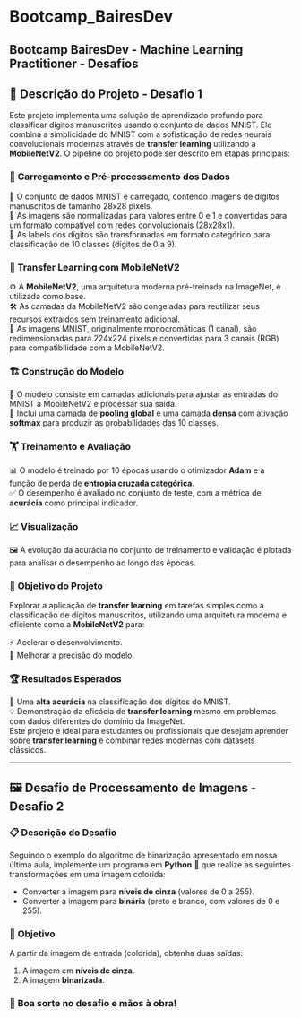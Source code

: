 # Bootcamp_BairesDev

## Bootcamp BairesDev - Machine Learning Practitioner - Desafios

## 🚀 **Descrição do Projeto - Desafio 1**
Este projeto implementa uma solução de aprendizado profundo para classificar dígitos manuscritos usando o conjunto de dados MNIST. Ele combina a simplicidade do MNIST com a sofisticação de redes neurais convolucionais modernas através de **transfer learning** utilizando a **MobileNetV2**. O pipeline do projeto pode ser descrito em etapas principais:

### 📂 **Carregamento e Pré-processamento dos Dados**
🔹 O conjunto de dados MNIST é carregado, contendo imagens de dígitos manuscritos de tamanho 28x28 pixels.  
🔹 As imagens são normalizadas para valores entre 0 e 1 e convertidas para um formato compatível com redes convolucionais (28x28x1).  
🔹 As labels dos dígitos são transformadas em formato categórico para classificação de 10 classes (dígitos de 0 a 9).

### 🧠 **Transfer Learning com MobileNetV2**
⚙️ A **MobileNetV2**, uma arquitetura moderna pré-treinada na ImageNet, é utilizada como base.  
🛠️ As camadas da MobileNetV2 são congeladas para reutilizar seus recursos extraídos sem treinamento adicional.  
🎨 As imagens MNIST, originalmente monocromáticas (1 canal), são redimensionadas para 224x224 pixels e convertidas para 3 canais (RGB) para compatibilidade com a MobileNetV2.

### 🏗️ **Construção do Modelo**
🔧 O modelo consiste em camadas adicionais para ajustar as entradas do MNIST à MobileNetV2 e processar sua saída.  
🔗 Inclui uma camada de **pooling global** e uma camada **densa** com ativação **softmax** para produzir as probabilidades das 10 classes.

### 🏋️ **Treinamento e Avaliação**
📊 O modelo é treinado por 10 épocas usando o otimizador **Adam** e a função de perda de **entropia cruzada categórica**.  
✅ O desempenho é avaliado no conjunto de teste, com a métrica de **acurácia** como principal indicador.

### 📈 **Visualização**
🖼️ A evolução da acurácia no conjunto de treinamento e validação é plotada para analisar o desempenho ao longo das épocas.

### 🎯 **Objetivo do Projeto**
Explorar a aplicação de **transfer learning** em tarefas simples como a classificação de dígitos manuscritos, utilizando uma arquitetura moderna e eficiente como a **MobileNetV2** para:

⚡ Acelerar o desenvolvimento.  
🎯 Melhorar a precisão do modelo.

### 🏆 **Resultados Esperados**
🎉 Uma **alta acurácia** na classificação dos dígitos do MNIST.  
💡 Demonstração da eficácia de **transfer learning** mesmo em problemas com dados diferentes do domínio da ImageNet.  
Este projeto é ideal para estudantes ou profissionais que desejam aprender sobre **transfer learning** e combinar redes modernas com datasets clássicos.

---

## 🖼️ **Desafio de Processamento de Imagens - Desafio 2**

### 📋 **Descrição do Desafio**

Seguindo o exemplo do algoritmo de binarização apresentado em nossa última aula, implemente um programa em **Python** 🐍 que realize as seguintes transformações em uma imagem colorida:

- Converter a imagem para **níveis de cinza** (valores de 0 a 255).
- Converter a imagem para **binária** (preto e branco, com valores de 0 e 255).

### 🎯 **Objetivo**

A partir da imagem de entrada (colorida), obtenha duas saídas:

1. A imagem em **níveis de cinza**.
2. A imagem **binarizada**.

### 🚀 **Boa sorte no desafio e mãos à obra!**
